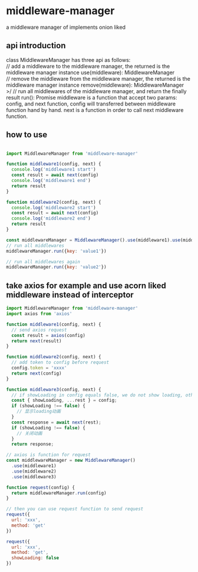 # middleware-manager
a middleware manager of implements onion liked

## api introduction
class MiddlewareManager has three api as follows:
    <br/>// add a middleware to the middleware manager, the returned is the middleware manager instance
    use(middleware): MiddlewareManager
    <br/>// remove the middleware from the middleware manager, the returned is the middleware manager instance
    remove(middleware): MiddlewareManager
    <br/>>/ // run all middlewares of the middleware manager, and return the finally result
    run(): Promise
middleware is a function that accept two params: config, and next function, config will transferred between middleware function hand by hand. next is a function in order to call next middleware function.

## how to use
```javascript

import MiddlewareManager from 'middleware-manager'

function middleware1(config, next) {
  console.log('middleware1 start')
  const result = await next(config)
  console.log('middleware1 end')
  return result
}

function middleware2(config, next) {
  console.log('middleware2 start')
  const result = await next(config)
  console.log('middleware2 end')
  return result
}

const middlewareManager = MiddlewareManager().use(middleware1).use(middleware2)
// run all middlewares
middlewareManager.run({key: 'value1'})

// run all middlewares again
middlewareManager.run({key: 'value2'})

```

## take axios for example and use acorn liked middleware instead of interceptor
```javascript
import MiddlewareManager from 'middleware-manager'
import axios from 'axios'

function middleware1(config, next) {
  // send axios request
  const result = axios(config)
  return next(result)
}

function middleware2(config, next) {
  // add token to config before request 
  config.token = 'xxxx'
  return next(config)
}

function middleware3(config, next) {
  // if showLoading in config equals false, we do not show loading, otherwise show loading
  const { showLoading, ...rest } = config;
  if (showLoading !== false) {
    // 显示loading动画
  }
  const response = await next(rest);
  if (showLoading !== false) {
    // 关闭动画
  }
  return response;

// axios is function for request
const middlewareManager = new MiddlewareManager()
  .use(middleware1)
  .use(middleware2)
  .use(middleware3)

function request(config) {
  return middlewareManager.run(config)
}

// then you can use request function to send request
request({
  url: 'xxx',
  method: 'get'
}) 

request({
  url: 'xxx',
  method: 'get',
  showLoading: false
}) 

```
